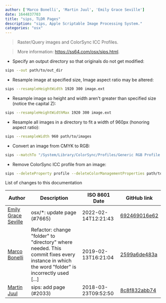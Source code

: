 ```yaml
---
author: ['Marco Bonelli', 'Martin Juul', 'Emily Grace Seville']
date: 1644837703
title: "sips, TLDR Pages"
description: "sips, Apple Scriptable Image Processing System."
categories: "osx"
---
```

> Raster/Query images and ColorSync ICC Profiles.

> More information: <https://ss64.com/osx/sips.html>.

- Specify an output directory so that originals do not get modified:

```bash
sips --out path/to/out_dir
```

- Resample image at specified size, Image aspect ratio may be altered:

```bash
sips --resampleHeightWidth 1920 300 image.ext
```

- Resample image so height and width aren't greater than specified size (notice the capital Z):

```bash
sips --resampleHeightWidthMax 1920 300 image.ext
```

- Resample all images in a directory to fit a width of 960px (honoring aspect ratio):

```bash
sips --resampleWidth 960 path/to/images
```

- Convert an image from CMYK to RGB:

```bash
sips --matchTo "/System/Library/ColorSync/Profiles/Generic RGB Profile.icc" path/to/image.ext path/to/out_dir
```

- Remove ColorSync ICC profile from an image:

```bash
sips --deleteProperty profile --deleteColorManagementProperties path/to/image.ext
```
List of changes to this documentation


Author | Description | ISO 8601 Date | GitHub link
------|-----|-----|-----
[Emily Grace Seville](mailto:emilyseville7cf@gmail.com) | osx/*: update page (#7665) | 2022-02-14T12:21:43 | [692469016e62](https://github.com/tldr-pages/tldr/commit/692469016e62d4410ec92a8f29272e447046a0d2)
[Marco Bonelli](mailto:mb5.marcob@gmail.com) | Refactor: change "folder" to "directory" where needed. This commit fixes every instance in which the word "folder" is incorrectly used [...] | 2019-02-13T16:21:04 | [2599a6de483a](https://github.com/tldr-pages/tldr/commit/2599a6de483a70601ab17b29e0f18a5a8bdcaa12)
[Martin Juul](mailto:11337105+martin-juul@users.noreply.github.com) | sips: add page (#2033) | 2018-03-23T09:52:50 | [8c8f832abb74](https://github.com/tldr-pages/tldr/commit/8c8f832abb7406255ce03bc776bf07891d08c3e2)

